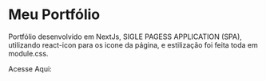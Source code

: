 <h1>Meu Portfólio</h1>

Portfólio desenvolvido em NextJs, SIGLE PAGESS APPLICATION (SPA), utilizando react-icon para os icone da página, e estilização foi feita toda em module.css.

Acesse Aqui: 
